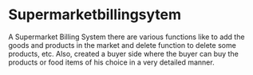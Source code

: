# Supermarketbillingsytem
A Supermarket Billing System there are various functions like to add the goods and products in the market and delete function to delete some products, etc. Also, created a buyer side where the buyer can buy the products or food items of his choice in a very detailed manner.
